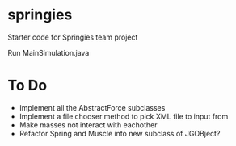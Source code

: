 springies
=========

Starter code for Springies team project

Run MainSimulation.java 

To Do
=====
* Implement all the AbstractForce subclasses
* Implement a file chooser method to pick XML file to input from
* Make masses not interact with eachother
* Refactor Spring and Muscle into new subclass of JGOBject?